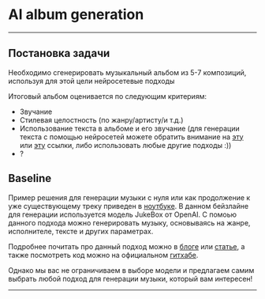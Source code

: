 # AI album generation
___

## Постановка задачи

Необходимо сгенерировать музыкальный альбом из 5-7 композиций, используя для этой цели нейросетевые подходы

Итоговый альбом оценивается по следующим критериям:

* Звучание
* Стилевая целостность (по жанру/артисту/и т.д.)
* Использование текста в альбоме и его звучание (для генерации текста с помощью нейросетей можете обратить внимание на [эту](https://transformer.huggingface.co/)  или [эту](https://text-generator-gpt2-app-6q7gvhilqq-lz.a.run.app/) ссылки, либо использовать любые другие подходы :))
* ?

## Baseline

Пример решения для генерации музыки с нуля или как продолжение к уже существующему треку приведен в [ноутбуке](). В данном бейзлайне для генерации используется модель JukeBox от OpenAI. С помоью данного подхода можно генерировать музыку, основываясь на жанре, исполнителе, тексте и других параметрах. 

Подробнее почитать про данный подход можно в [блоге](https://openai.com/blog/jukebox/) или [статье](https://arxiv.org/abs/2005.00341), а также посмотреть код можно на официальном [гитхабе](https://github.com/openai/jukebox/).

Однако мы вас не ограничиваем в выборе модели и предлагаем самим выбрать любой подход для генерации музыки, который вам интересен!

___



